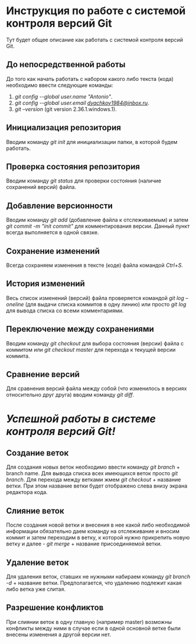# **Инструкция по работе с системой контроля версий Git**
Тут будет общее описание как работать с системой контроля версий Git.
## До непосредственной работы
До того как начать работать с набором какого либо текста (кода) необходимо ввести следующие команды:

1. *git config --global user.name "Antonio"*.
2. *git config --global user.email dyachkov1984@inbox.ru*.
3. *git –version* (git version 2.36.1.windows.1).
## Инициализация репозитория
Вводим команду *git init* для инициализации папки, в которой будем работать.
## Проверка состояния репозитория
Вводим команду *git status* для проверки состояния (наличие сохранений версий) файла. 
## Добавление версионности
Вводим команду *git add* (добавление файла к отслеживаемым) и затем
*git commit -m "init commit"* для комментирования версии. Данный пункт всегда выполняется в одной связке.
## Сохранение изменений
Всегда сохраняем изменения в тексте (коде) файла командой *Ctrl+S*.
## История изменений
Весь список изменений (версий) файла проверяется командой *git log –oneline* (для выдачи списка коммитов в одну линию) или просто *git log*  для вывода списка со всеми комментариями. 
## Переключение между сохранениями
Вводим команду *git checkout*  для выбора состояния (версии) файла с коммитом или *git checkout  master* для перехода к текущей версии коммита. 
## Сравнение версий
Для сравнения версий файла между собой (что изменилось в версиях относительно друг друга)  вводим команду *git diff*.

# *Успешной работы в системе контроля версий Git!*

## Создание веток 
Для создания новых веток необходимо ввести команду *git branch* + branch name. Для вывода списка всех имеющихся веток просто *git branch*. Для перехода между ветками жмем *git checkout* + название ветки. При этом название ветки будет отображено слева внизу экрана редактора кода. 
## Слияние веток
После создания новой ветки и внесения в нее какой либо необходимой информации обязательно даем команду на отслеживание и вносим коммит и затем переходим в ветку, к которой нужно прикрепить новую ветку и далее - *git merge* + название присоединяемой ветки.
## Удаление веток
Для удаления веток, ставших не нужными набираем команду *git branch -d* + название ветки. Предполагается, что удалению подлежит какая либо ветка уже слитая.
## Разрешение конфликтов
При слиянии веток в одну главную (например master) возможны конфликты между ними в случае если в одной основной ветке были внесены изменения а другой версии нет. 